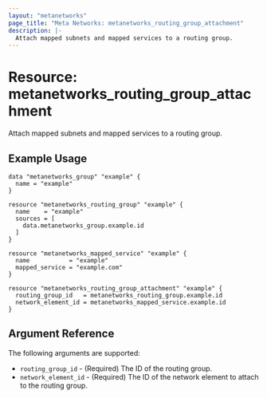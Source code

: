 ```yaml
---
layout: "metanetworks"
page_title: "Meta Networks: metanetworks_routing_group_attachment"
description: |-
  Attach mapped subnets and mapped services to a routing group.
---
```


# Resource: metanetworks_routing_group_attachment

Attach mapped subnets and mapped services to a routing group.

## Example Usage

```hcl
data "metanetworks_group" "example" {
  name = "example"
}

resource "metanetworks_routing_group" "example" {
  name    = "example"
  sources = [
    data.metanetworks_group.example.id
  ]
}

resource "metanetworks_mapped_service" "example" {
  name           = "example"
  mapped_service = "example.com"
}

resource "metanetworks_routing_group_attachment" "example" {
  routing_group_id   = metanetworks_routing_group.example.id
  network_element_id = metanetworks_mapped_service.example.id
}
```

## Argument Reference

The following arguments are supported:

* `routing_group_id` - (Required) The ID of the routing group.
* `network_element_id` - (Required) The ID of the network element to attach to the routing group.
